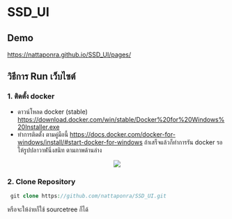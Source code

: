 # SSD_UI
## Demo
https://nattaponra.github.io/SSD_UI/pages/
## วิธีการ Run เว็บไซต์
### 1. ติดตั้ง docker 
- ดาวน์โหลด docker (stable) https://download.docker.com/win/stable/Docker%20for%20Windows%20Installer.exe
- ทำการติดตั้ง ตามคู่มือนี้ https://docs.docker.com/docker-for-windows/install/#start-docker-for-windows
ถ้าเสร็จแล้วก็ทำการรัน docker รอให้รูปปลาวาฬนิ่งสนิท ตามภาพด้านล่าง
<p align="center"><img src="https://docs.docker.com/docker-for-windows/images/whale-icon-systray.png"></p>

### 2. Clone Repository 
```php
 git clone https://github.com/nattaponra/SSD_UI.git
```
หรือจะให้ง่ายก็ใช้ sourcetree ก็ได้

 
